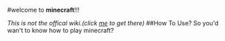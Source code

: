 #welcome to **minecraft**!!!

*This is not the offical wiki.(click [me](https://minecraft.gamepedia.com/Minecraft_Wiki) to get there)*
##How To Use?
So you'd wan't to know how to play minecraft?
